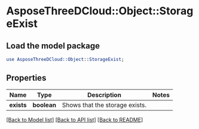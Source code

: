 # AsposeThreeDCloud::Object::StorageExist

## Load the model package
```perl
use AsposeThreeDCloud::Object::StorageExist;
```

## Properties
Name | Type | Description | Notes
------------ | ------------- | ------------- | -------------
**exists** | **boolean** | Shows that the storage exists.              | 

[[Back to Model list]](../README.md#documentation-for-models) [[Back to API list]](../README.md#documentation-for-api-endpoints) [[Back to README]](../README.md)


